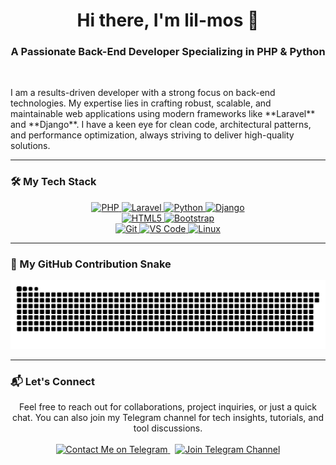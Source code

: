 <h1 align="center">Hi there, I'm lil-mos 👋</h1>
<h3 align="center">A Passionate Back-End Developer Specializing in PHP & Python</h3>

<br>

<p align="left">
  I am a results-driven developer with a strong focus on back-end technologies. My expertise lies in crafting robust, scalable, and maintainable web applications using modern frameworks like **Laravel** and **Django**. I have a keen eye for clean code, architectural patterns, and performance optimization, always striving to deliver high-quality solutions.
</p>

---

### 🛠️ My Tech Stack

<p align="center">
  <a href="https://www.php.net" target="_blank" rel="noreferrer"> 
    <img src="https://img.shields.io/badge/PHP-777BB4?style=for-the-badge&logo=php&logoColor=white" alt="PHP"/> 
  </a>
  <a href="https://laravel.com/" target="_blank" rel="noreferrer"> 
    <img src="https://img.shields.io/badge/Laravel-FF2D20?style=for-the-badge&logo=laravel&logoColor=white" alt="Laravel"/> 
  </a>
  <a href="https://www.python.org" target="_blank" rel="noreferrer"> 
    <img src="https://img.shields.io/badge/Python-3776AB?style=for-the-badge&logo=python&logoColor=white" alt="Python"/> 
  </a>
  <a href="https://www.djangoproject.com/" target="_blank" rel="noreferrer"> 
    <img src="https://img.shields.io/badge/Django-092E20?style=for-the-badge&logo=django&logoColor=white" alt="Django"/> 
  </a>
  <br>
  <a href="https://www.w3.org/html/" target="_blank" rel="noreferrer"> 
    <img src="https://img.shields.io/badge/HTML-E34F26?style=for-the-badge&logo=html5&logoColor=white" alt="HTML5"/> 
  </a>
  <a href="https://getbootstrap.com" target="_blank" rel="noreferrer"> 
    <img src="https://img.shields.io/badge/Bootstrap-7952B3?style=for-the-badge&logo=bootstrap&logoColor=white" alt="Bootstrap"/> 
  </a>
  <br>
  <a href="https://git-scm.com/" target="_blank" rel="noreferrer"> 
    <img src="https://img.shields.io/badge/Git-F05032?style=for-the-badge&logo=git&logoColor=white" alt="Git"/> 
  </a>
  <a href="https://code.visualstudio.com/" target="_blank" rel="noreferrer"> 
    <img src="https://img.shields.io/badge/VS%20Code-007ACC?style=for-the-badge&logo=visual-studio-code&logoColor=white" alt="VS Code"/> 
  </a>
  <a href="https://www.linux.org/" target="_blank" rel="noreferrer"> 
    <img src="https://img.shields.io/badge/Linux-FCC624?style=for-the-badge&logo=linux&logoColor=black" alt="Linux"/> 
  </a>
</p>

---

### 🐍 My GitHub Contribution Snake

<div align="center">
  <!-- THIS IS THE CORRECTED LINE FOR YOU -->
  <img src="https://raw.githubusercontent.com/lil-mos/lil-mos/output/github-contribution-grid-snake.svg" alt="GitHub Contribution Snake">
</div>

---

### 📬 Let's Connect

<p align="center">
  Feel free to reach out for collaborations, project inquiries, or just a quick chat. You can also join my Telegram channel for tech insights, tutorials, and tool discussions.
  <br><br>
  <a href="https://t.me/PvMoSiBoT" target="_blank">
    <img src="https://img.shields.io/badge/Telegram-Contact%20Me-2CA5E0?style=for-the-badge&logo=telegram&logoColor=white" alt="Contact Me on Telegram" />
  </a>
  &nbsp;
  <a href="https://t.me/error_apps" target="_blank">
    <img src="https://img.shields.io/badge/Telegram-Join%20Channel-0088cc?style=for-the-badge&logo=telegram&logoColor=white" alt="Join Telegram Channel">
  </a>
</p>
